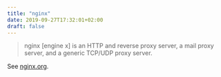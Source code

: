 ```yaml
---
title: "nginx"
date: 2019-09-27T17:32:01+02:00
draft: false
---
```


> nginx [engine x] is an HTTP and reverse proxy server, a mail proxy server, and a generic TCP/UDP proxy server.

See [nginx.org](https://nginx.org/).

